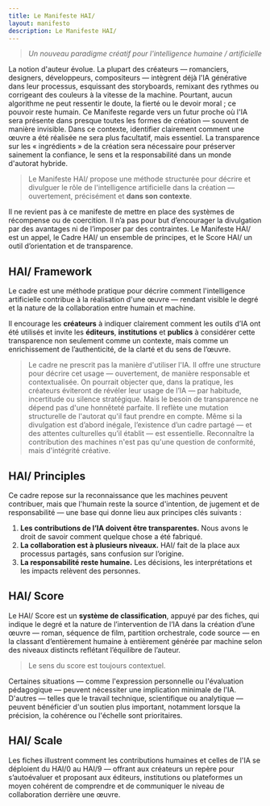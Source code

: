 ```yaml
---
title: Le Manifeste HAI/
layout: manifesto
description: Le Manifeste HAI/
---
```


> *Un nouveau paradigme créatif pour l'intelligence humaine / artificielle*

La notion d'auteur évolue. La plupart des créateurs — romanciers, designers, développeurs, compositeurs — intègrent déjà l'IA générative dans leur processus, esquissant des storyboards, remixant des rythmes ou corrigeant des couleurs à la vitesse de la machine. Pourtant, aucun algorithme ne peut ressentir le doute, la fierté ou le devoir moral ; ce pouvoir reste humain.
Ce Manifeste regarde vers un futur proche où l'IA sera présente dans presque toutes les formes de création — souvent de manière invisible. Dans ce contexte, identifier clairement comment une œuvre a été réalisée ne sera plus facultatif, mais essentiel. La transparence sur les « ingrédients » de la création sera nécessaire pour préserver sainement la confiance, le sens et la responsabilité dans un monde d'autorat hybride.

> Le Manifeste HAI/ propose une méthode structurée pour décrire et divulguer le rôle de l'intelligence artificielle dans la création — ouvertement, précisément et **dans son contexte**.

Il ne revient pas à ce manifeste de mettre en place des systèmes de récompense ou de coercition. Il n’a pas pour but d’encourager la divulgation par des avantages ni de l’imposer par des contraintes. Le Manifeste HAI/ est un appel, le Cadre HAI/ un ensemble de principes, et le Score HAI/ un outil d’orientation et de transparence.

## HAI/ Framework

Le cadre est une méthode pratique pour décrire comment l'intelligence artificielle contribue à la réalisation d'une œuvre — rendant visible le degré et la nature de la collaboration entre humain et machine.

Il encourage les **créateurs** à indiquer clairement comment les outils d’IA ont été utilisés et invite les **éditeurs**, **institutions** et **publics** à considérer cette transparence non seulement comme un contexte, mais comme un enrichissement de l’authenticité, de la clarté et du sens de l’œuvre.

> Le cadre ne prescrit pas la manière d'utiliser l'IA. Il offre une structure pour décrire cet usage — ouvertement, de manière responsable et contextualisée.
On pourrait objecter que, dans la pratique, les créateurs éviteront de révéler leur usage de l’IA — par habitude, incertitude ou silence stratégique. Mais le besoin de transparence ne dépend pas d'une honnêteté parfaite. Il reflète une mutation structurelle de l'autorat qu'il faut prendre en compte. Même si la divulgation est d’abord inégale, l’existence d’un cadre partagé — et des attentes culturelles qu’il établit — est essentielle. Reconnaître la contribution des machines n'est pas qu'une question de conformité, mais d'intégrité créative.

## HAI/ Principles

Ce cadre repose sur la reconnaissance que les machines peuvent contribuer, mais que l'humain reste la source d'intention, de jugement et de responsabilité — une base qui donne lieu aux principes clés suivants :

1. **Les contributions de l’IA doivent être transparentes.** Nous avons le droit de savoir comment quelque chose a été fabriqué.
2. **La collaboration est à plusieurs niveaux.** HAI/ fait de la place aux processus partagés, sans confusion sur l’origine.
3. **La responsabilité reste humaine.** Les décisions, les interprétations et les impacts relèvent des personnes.

## HAI/ Score

Le HAI/ Score est un **système de classification**, appuyé par des fiches, qui indique le degré et la nature de l’intervention de l’IA dans la création d’une œuvre — roman, séquence de film, partition orchestrale, code source — en la classant d’entièrement humaine à entièrement générée par machine selon des niveaux distincts reflétant l’équilibre de l’auteur.

> Le sens du score est toujours contextuel.

Certaines situations — comme l'expression personnelle ou l'évaluation pédagogique — peuvent nécessiter une implication minimale de l'IA. D'autres — telles que le travail technique, scientifique ou analytique — peuvent bénéficier d'un soutien plus important, notamment lorsque la précision, la cohérence ou l'échelle sont prioritaires.

## HAI/ Scale

Les fiches illustrent comment les contributions humaines et celles de l'IA se déploient du HAI/0 au HAI/9 — offrant aux créateurs un repère pour s’autoévaluer et proposant aux éditeurs, institutions ou plateformes un moyen cohérent de comprendre et de communiquer le niveau de collaboration derrière une œuvre.
